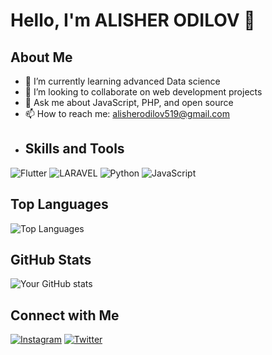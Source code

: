 # Hello, I'm ALISHER ODILOV 👋
## About Me
- 🌱 I’m currently learning advanced Data science
- 👯 I’m looking to collaborate on web development projects
- 💬 Ask me about JavaScript, PHP, and open source
- 📫 How to reach me: alisherodilov519@gmail.com
- ## Skills and Tools
![Flutter](https://img.shields.io/badge/-Flutter-000000?style=flat&logo=flutter&logoColor=blue)
![LARAVEL](https://img.shields.io/badge/-laravel-F9322C?style=flat&logo=laravel&logoColor=white)
![Python](https://img.shields.io/badge/-Python-3776AB?style=flat&logo=python&logoColor=white)
![JavaScript](https://img.shields.io/badge/-JavaScript-F7DF1E?style=flat&logo=javascript&logoColor=black)


## Top Languages
![Top Languages](https://github-readme-stats.vercel.app/api/top-langs/?username=alisherodilov2&layout=compact)

## GitHub Stats
![Your GitHub stats](https://github-readme-stats.vercel.app/api?username=alisherodilov2&show_icons=true&theme=radical)

## Connect with Me
[![Instagram](https://img.shields.io/badge/-Instagram-0077B5?style=flat&logo=LinkedIn&logoColor=white)](https://instagram.com/alisherodilov1)
[![Twitter](https://img.shields.io/badge/-Twitter-1DA1F2?style=flat&logo=Twitter&logoColor=white)](https://twitter.com/alisher*odil0v)


